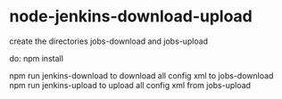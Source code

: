 # node-jenkins-download-upload

create the directories jobs-download and jobs-upload

do: npm install

npm run jenkins-download to download all config xml to jobs-download
npm run jenkins-upload to upload all config xml from jobs-upload
